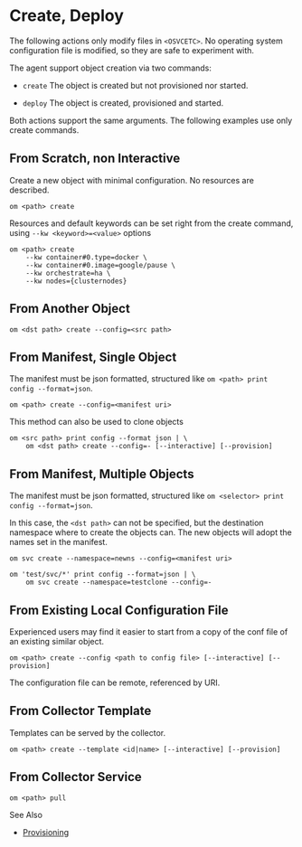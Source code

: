 # Create, Deploy

The following actions only modify files in ``<OSVCETC>``. No operating system configuration file is modified, so they are safe to experiment with.

The agent support object creation via two commands:

* ``create``
  The object is created but not provisioned nor started.

* ``deploy``
  The object is created, provisioned and started.

Both actions support the same arguments. The following examples use only create commands.

## From Scratch, non Interactive

Create a new object with minimal configuration. No resources are described.


	om <path> create

Resources and default keywords can be set right from the create command, using ``--kw <keyword>=<value>`` options

	om <path> create
		--kw container#0.type=docker \
		--kw container#0.image=google/pause \
		--kw orchestrate=ha \
		--kw nodes={clusternodes}

## From Another Object


	om <dst path> create --config=<src path>

## From Manifest, Single Object

The manifest must be json formatted, structured like ``om <path> print config --format=json``.

	om <path> create --config=<manifest uri>

This method can also be used to clone objects

	om <src path> print config --format json | \
		om <dst path> create --config=- [--interactive] [--provision]

## From Manifest, Multiple Objects

The manifest must be json formatted, structured like ``om <selector> print config --format=json``.

In this case, the ``<dst path>`` can not be specified, but the destination namespace where to create the objects can. The new objects will adopt the names set in the manifest.

	om svc create --namespace=newns --config=<manifest uri>

	om 'test/svc/*' print config --format=json | \
		om svc create --namespace=testclone --config=-

## From Existing Local Configuration File

Experienced users may find it easier to start from a copy of the conf file of an existing similar object.

	om <path> create --config <path to config file> [--interactive] [--provision]

The configuration file can be remote, referenced by URI.

## From Collector Template

Templates can be served by the collector.

	om <path> create --template <id|name> [--interactive] [--provision]

## From Collector Service

	om <path> pull

<div class="warning">

See Also

* [Provisioning](agent-service-provisioning)

</div>

